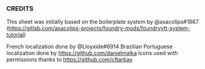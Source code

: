 ### CREDITS

This sheet was initially based on the boilerplate system by @asacolips#1867 (https://gitlab.com/asacolips-projects/foundry-mods/foundryvtt-system-tutorial)

French localization done by @Lloyxide#6914
Brazilian Portuguese localization done by https://github.com/danielmalka
Icons used with permissions thanks to https://github.com/cftarbay
